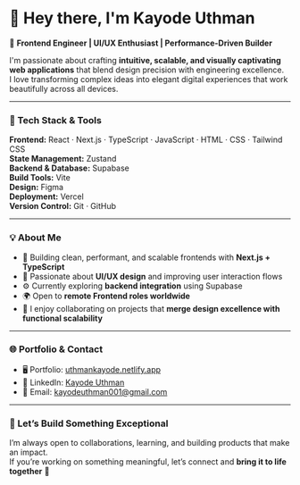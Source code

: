 # 👋 Hey there, I'm Kayode Uthman

🚀 **Frontend Engineer | UI/UX Enthusiast | Performance-Driven Builder**

I'm passionate about crafting **intuitive, scalable, and visually captivating web applications** that blend design precision with engineering excellence.  
I love transforming complex ideas into elegant digital experiences that work beautifully across all devices.

---

### 🧠 Tech Stack & Tools

**Frontend:** React · Next.js · TypeScript · JavaScript · HTML · CSS · Tailwind CSS  
**State Management:** Zustand  
**Backend & Database:** Supabase  
**Build Tools:** Vite  
**Design:** Figma  
**Deployment:** Vercel  
**Version Control:** Git · GitHub  

---

### 💡 About Me

- 🧩 Building clean, performant, and scalable frontends with **Next.js + TypeScript**  
- 🎨 Passionate about **UI/UX design** and improving user interaction flows  
- ⚙️ Currently exploring **backend integration** using Supabase  
- 🌍 Open to **remote Frontend roles worldwide**  
- 💬 I enjoy collaborating on projects that **merge design excellence with functional scalability**

---

### 🌐 Portfolio & Contact

- 🖥️ Portfolio: [uthmankayode.netlify.app](https://uthmankayode.netlify.app)  
- 💼 LinkedIn: [Kayode Uthman](https://www.linkedin.com/in/kayode-uthman007/)  
- 📧 Email: [kayodeuthman001@gmail.com](mailto:kayodeuthman001@gmail.com)

---

### 🤝 Let’s Build Something Exceptional

I’m always open to collaborations, learning, and building products that make an impact.  
If you’re working on something meaningful, let’s connect and **bring it to life together** 🚀
